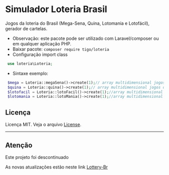 # Simulador Loteria Brasil
Jogos da loteria do Brasil (Mega-Sena, Quina, Lotomania e Lotofácil), gerador de cartelas.  

- Observação: este pacote pode ser utilizado com Laravel/composer ou em qualquer aplicação PHP.
- Baixar pacote: ```composer require tigo/loteria```
- Configuração import class 
```php
 use loteria\Loteria;
``` 
- Sintaxe exemplo:
```php
 $mega = Loteria::megaSena()->create(1);// array multidimensional jogos da mega-sena
 $quina = Loteria::quina()->create(1);// array multidimensional jogos da quina
 $lotofacil = Loteria::lotoFacil()->create(1);//array multidimensional jogos lotofacil
 $lotomania = Loteria::lotoMania()->create(1);//array multidimensional jogos lotomania
 ```
 ## Licença

Licença MIT. Veja o arquivo [License](https://github.com/tigoCaval/loteria-brasil-simulador/blob/master/LICENSE).

---

## Atenção
Este projeto foi descontinuado

As novas atualizações estão neste link [Lottery-Br](https://github.com/tigoCaval/Lottery-Br)

